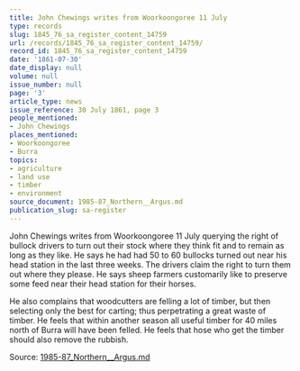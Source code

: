 ```yaml
---
title: John Chewings writes from Woorkoongoree 11 July
type: records
slug: 1845_76_sa_register_content_14759
url: /records/1845_76_sa_register_content_14759/
record_id: 1845_76_sa_register_content_14759
date: '1861-07-30'
date_display: null
volume: null
issue_number: null
page: '3'
article_type: news
issue_reference: 30 July 1861, page 3
people_mentioned:
- John Chewings
places_mentioned:
- Woorkoongoree
- Burra
topics:
- agriculture
- land use
- timber
- environment
source_document: 1985-87_Northern__Argus.md
publication_slug: sa-register
---
```


John Chewings writes from Woorkoongoree 11 July querying the right of bullock drivers to turn out their stock where they think fit and to remain as long as they like.  He says he had had 50 to 60 bullocks turned out near his head station in the last three weeks.  The drivers claim the right to turn them out where they please.  He says sheep farmers customarily like to preserve some feed near their head station for their horses.

He also complains that woodcutters are felling a lot of timber, but then selecting only the best for carting; thus perpetrating a great waste of timber.  He feels that within another season all useful timber for 40 miles north of Burra will have been felled.  He feels that hose who get the timber should also remove the rubbish.

Source: [1985-87_Northern__Argus.md](/downloads/markdown/1985-87_Northern__Argus.md)
